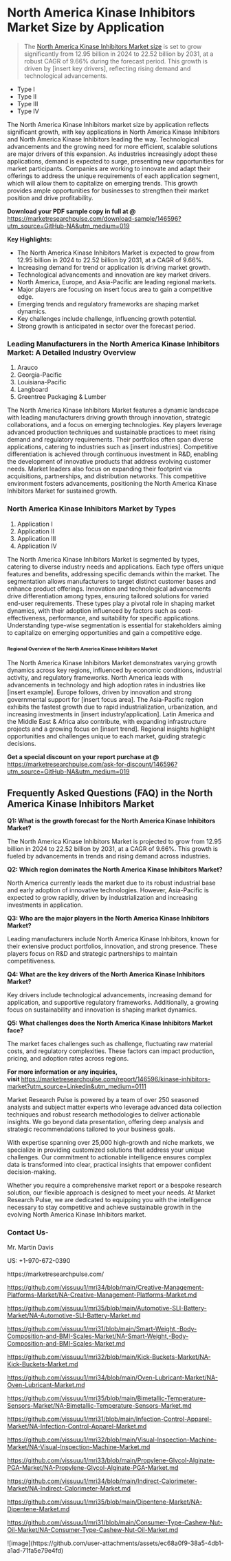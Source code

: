 <h1>North America Kinase Inhibitors Market&nbsp;Size by Application</h1><blockquote><p>The <a href="https://marketresearchpulse.com/download-sample/146596?utm_source=GitHub-NA&amp;utm_medium=019">North America Kinase Inhibitors Market size</a> is set to grow significantly from 12.95 billion in 2024 to 22.52 billion by 2031, at a robust CAGR of 9.66% during the forecast period. This growth is driven by [insert key drivers], reflecting rising demand and technological advancements.</p></blockquote><ul><li>Type I <li> Type II <li> Type III <li> Type IV</li></ul><p>The North America Kinase Inhibitors market size by application reflects significant growth, with key applications in North America Kinase Inhibitors and North America Kinase Inhibitors leading the way. Technological advancements and the growing need for more efficient, scalable solutions are major drivers of this expansion. As industries increasingly adopt these applications, demand is expected to surge, presenting new opportunities for market participants. Companies are working to innovate and adapt their offerings to address the unique requirements of each application segment, which will allow them to capitalize on emerging trends. This growth provides ample opportunities for businesses to strengthen their market position and drive profitability.</p><p><strong>Download your PDF sample copy in full at @ </strong><a href="https://marketresearchpulse.com/download-sample/146596?utm_source=GitHub-NA&amp;utm_medium=019">https://marketresearchpulse.com/download-sample/146596?utm_source=GitHub-NA&amp;utm_medium=019</a></p><p><strong>Key Highlights: </strong></p><ul><li>The North America Kinase Inhibitors Market is expected to grow from 12.95 billion in 2024 to 22.52 billion by 2031, at a CAGR of 9.66%.</li><li>Increasing demand for trend or application is driving market growth.</li><li>Technological advancements and innovation are key market drivers.</li><li>North America, Europe, and Asia-Pacific are leading regional markets.</li><li>Major players are focusing on insert focus area to gain a competitive edge.</li><li>Emerging trends and regulatory frameworks are shaping market dynamics.</li><li>Key challenges include challenge, influencing growth potential.</li><li>Strong growth is anticipated in sector over the forecast period.</li></ul><h3>Leading Manufacturers in the North America Kinase Inhibitors Market: A Detailed Industry Overview</h3><ol><li>Arauco</li><li>Georgia-Pacific</li><li>Louisiana-Pacific</li><li>Langboard</li><li>Greentree Packaging & Lumber</li></ol><div class="flex max-w-full flex-col flex-grow"><div class="min-h-8 text-message flex w-full flex-col items-end gap-2 whitespace-normal break-words [.text-message+&amp;]:mt-5" dir="auto" data-message-author-role="assistant" data-message-id="fd8432e4-4910-450d-b182-61b7bfb0a01f" data-message-model-slug="gpt-4o"><div class="flex w-full flex-col gap-1 empty:hidden first:pt-[3px]"><div class="markdown prose w-full break-words dark:prose-invert light"><p>The North America Kinase Inhibitors Market features a dynamic landscape with leading manufacturers driving growth through innovation, strategic collaborations, and a focus on emerging technologies. Key players leverage advanced production techniques and sustainable practices to meet rising demand and regulatory requirements. Their portfolios often span diverse applications, catering to industries such as [insert industries]. Competitive differentiation is achieved through continuous investment in R&amp;D, enabling the development of innovative products that address evolving customer needs. Market leaders also focus on expanding their footprint via acquisitions, partnerships, and distribution networks. This competitive environment fosters advancements, positioning the North America Kinase Inhibitors Market for sustained growth.</p></div></div></div></div><h3>North America Kinase Inhibitors Market by Types</h3><ol><li>Application I <li> Application II <li> Application III <li> Application IV</li></ol><div class="flex max-w-full flex-col flex-grow"><div class="min-h-8 text-message flex w-full flex-col items-end gap-2 whitespace-normal break-words [.text-message+&amp;]:mt-5" dir="auto" data-message-author-role="assistant" data-message-id="084470be-0bb7-4664-bddf-5156b4f41249" data-message-model-slug="gpt-4o-mini"><div class="flex w-full flex-col gap-1 empty:hidden first:pt-[3px]"><div class="markdown prose w-full break-words dark:prose-invert light"><p>The North America Kinase Inhibitors Market is segmented by types, catering to diverse industry needs and applications. Each type offers unique features and benefits, addressing specific demands within the market. The segmentation allows manufacturers to target distinct customer bases and enhance product offerings. Innovation and technological advancements drive differentiation among types, ensuring tailored solutions for varied end-user requirements. These types play a pivotal role in shaping market dynamics, with their adoption influenced by factors such as cost-effectiveness, performance, and suitability for specific applications. Understanding type-wise segmentation is essential for stakeholders aiming to capitalize on emerging opportunities and gain a competitive edge.</p></div></div></div></div><h3><span style="font-size: 11px;">Regional Overview of the North America Kinase Inhibitors Market</span></h3><div class="flex max-w-full flex-col flex-grow"><div class="min-h-8 text-message flex w-full flex-col items-end gap-2 whitespace-normal break-words [.text-message+&amp;]:mt-5" dir="auto" data-message-author-role="assistant" data-message-id="e9038762-ce64-4e30-91c9-9bd413514231" data-message-model-slug="gpt-4o-mini"><div class="flex w-full flex-col gap-1 empty:hidden first:pt-[3px]"><div class="markdown prose w-full break-words dark:prose-invert light"><p>The North America Kinase Inhibitors Market demonstrates varying growth dynamics across key regions, influenced by economic conditions, industrial activity, and regulatory frameworks. North America leads with advancements in technology and high adoption rates in industries like [insert example]. Europe follows, driven by innovation and strong governmental support for [insert focus area]. The Asia-Pacific region exhibits the fastest growth due to rapid industrialization, urbanization, and increasing investments in [insert industry/application]. Latin America and the Middle East &amp; Africa also contribute, with expanding infrastructure projects and a growing focus on [insert trend]. Regional insights highlight opportunities and challenges unique to each market, guiding strategic decisions.</p></div></div></div></div><p><strong>Get a special discount on your report purchase at @ </strong><a href="https://marketresearchpulse.com/ask-for-discount/146596?utm_source=GitHub-NA&amp;utm_medium=019">https://marketresearchpulse.com/ask-for-discount/146596?utm_source=GitHub-NA&amp;utm_medium=019</a></p><h2>Frequently Asked Questions (FAQ) in the North America Kinase Inhibitors Market</h2><p><strong>Q1: What is the growth forecast for the North America Kinase Inhibitors Market?</strong></p><p>The North America Kinase Inhibitors Market is projected to grow from 12.95 billion in 2024 to 22.52 billion by 2031, at a CAGR of 9.66%. This growth is fueled by advancements in trends and rising demand across industries.</p><p><strong>Q2: Which region dominates the North America Kinase Inhibitors Market?</strong></p><p>North America currently leads the market due to its robust industrial base and early adoption of innovative technologies. However, Asia-Pacific is expected to grow rapidly, driven by industrialization and increasing investments in application.</p><p><strong>Q3: Who are the major players in the North America Kinase Inhibitors Market?</strong></p><p>Leading manufacturers include North America Kinase Inhibitors, known for their extensive product portfolios, innovation, and strong presence. These players focus on R&amp;D and strategic partnerships to maintain competitiveness.</p><p><strong>Q4: What are the key drivers of the North America Kinase Inhibitors Market?</strong></p><p>Key drivers include technological advancements, increasing demand for application, and supportive regulatory frameworks. Additionally, a growing focus on sustainability and innovation is shaping market dynamics.</p><p><strong>Q5: What challenges does the North America Kinase Inhibitors Market face?</strong></p><p>The market faces challenges such as challenge, fluctuating raw material costs, and regulatory complexities. These factors can impact production, pricing, and adoption rates across regions.</p><p><strong>For more information or any inquiries, visit&nbsp;</strong><a href="https://marketresearchpulse.com/report/146596/kinase-inhibitors-market?utm_source=Linkedin&utm_medium=0111">https://marketresearchpulse.com/report/146596/kinase-inhibitors-market?utm_source=Linkedin&utm_medium=0111</a></p><p>Market Research Pulse is powered by a team of over 250 seasoned analysts and subject matter experts who leverage advanced data collection techniques and robust research methodologies to deliver actionable insights. We go beyond data presentation, offering deep analysis and strategic recommendations tailored to your business goals.</p><p>With expertise spanning over 25,000 high-growth and niche markets, we specialize in providing customized solutions that address your unique challenges. Our commitment to actionable intelligence ensures complex data is transformed into clear, practical insights that empower confident decision-making.</p><p>Whether you require a comprehensive market report or a bespoke research solution, our flexible approach is designed to meet your needs. At Market Research Pulse, we are dedicated to equipping you with the intelligence necessary to stay competitive and achieve sustainable growth in the evolving North America Kinase Inhibitors market.</p><h3><strong>Contact Us-</strong></h3><p>Mr. Martin Davis</p><p>US: +1-970-672-0390</p><p>https://marketresearchpulse.com/</p><p><a href="https://github.com/vissuuu1/mri34/blob/main/Creative-Management-Platforms-Market/NA-Creative-Management-Platforms-Market.md">https://github.com/vissuuu1/mri34/blob/main/Creative-Management-Platforms-Market/NA-Creative-Management-Platforms-Market.md</a></p><p><a href="https://github.com/vissuuu1/mri35/blob/main/Automotive-SLI-Battery-Market/NA-Automotive-SLI-Battery-Market.md">https://github.com/vissuuu1/mri35/blob/main/Automotive-SLI-Battery-Market/NA-Automotive-SLI-Battery-Market.md</a></p><p><a href="https://github.com/vissuuu1/mri31/blob/main/Smart-Weight,-Body-Composition-and-BMI-Scales-Market/NA-Smart-Weight,-Body-Composition-and-BMI-Scales-Market.md">https://github.com/vissuuu1/mri31/blob/main/Smart-Weight,-Body-Composition-and-BMI-Scales-Market/NA-Smart-Weight,-Body-Composition-and-BMI-Scales-Market.md</a></p><p><a href="https://github.com/vissuuu1/mri32/blob/main/Kick-Buckets-Market/NA-Kick-Buckets-Market.md">https://github.com/vissuuu1/mri32/blob/main/Kick-Buckets-Market/NA-Kick-Buckets-Market.md</a></p><p><a href="https://github.com/vissuuu1/mri34/blob/main/Oven-Lubricant-Market/NA-Oven-Lubricant-Market.md">https://github.com/vissuuu1/mri34/blob/main/Oven-Lubricant-Market/NA-Oven-Lubricant-Market.md</a></p><p><a href="https://github.com/vissuuu1/mri35/blob/main/Bimetallic-Temperature-Sensors-Market/NA-Bimetallic-Temperature-Sensors-Market.md">https://github.com/vissuuu1/mri35/blob/main/Bimetallic-Temperature-Sensors-Market/NA-Bimetallic-Temperature-Sensors-Market.md</a></p><p><a href="https://github.com/vissuuu1/mri31/blob/main/Infection-Control-Apparel-Market/NA-Infection-Control-Apparel-Market.md">https://github.com/vissuuu1/mri31/blob/main/Infection-Control-Apparel-Market/NA-Infection-Control-Apparel-Market.md</a></p><p><a href="https://github.com/vissuuu1/mri32/blob/main/Visual-Inspection-Machine-Market/NA-Visual-Inspection-Machine-Market.md">https://github.com/vissuuu1/mri32/blob/main/Visual-Inspection-Machine-Market/NA-Visual-Inspection-Machine-Market.md</a></p><p><a href="https://github.com/vissuuu1/mri33/blob/main/Propylene-Glycol-Alginate-PGA-Market/NA-Propylene-Glycol-Alginate-PGA-Market.md">https://github.com/vissuuu1/mri33/blob/main/Propylene-Glycol-Alginate-PGA-Market/NA-Propylene-Glycol-Alginate-PGA-Market.md</a></p><p><a href="https://github.com/vissuuu1/mri34/blob/main/Indirect-Calorimeter-Market/NA-Indirect-Calorimeter-Market.md">https://github.com/vissuuu1/mri34/blob/main/Indirect-Calorimeter-Market/NA-Indirect-Calorimeter-Market.md</a></p><p><a href="https://github.com/vissuuu1/mri35/blob/main/Dipentene-Market/NA-Dipentene-Market.md">https://github.com/vissuuu1/mri35/blob/main/Dipentene-Market/NA-Dipentene-Market.md</a></p><p><a href="https://github.com/vissuuu1/mri31/blob/main/Consumer-Type-Cashew-Nut-Oil-Market/NA-Consumer-Type-Cashew-Nut-Oil-Market.md">https://github.com/vissuuu1/mri31/blob/main/Consumer-Type-Cashew-Nut-Oil-Market/NA-Consumer-Type-Cashew-Nut-Oil-Market.md</a></p>
![image](https://github.com/user-attachments/assets/ec68a0f9-38a5-4db1-a1ad-71fa5e79e4fd)
